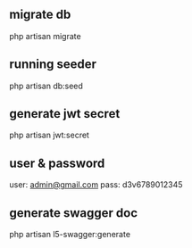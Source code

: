 ## migrate db 
php artisan migrate
## running seeder
php artisan db:seed
## generate jwt secret
php artisan jwt:secret
## user & password
user: admin@gmail.com
pass: d3v6789012345

## generate swagger doc
php artisan l5-swagger:generate